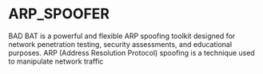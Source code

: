 # ARP_SPOOFER
BAD BAT is a powerful and flexible ARP spoofing toolkit designed for network penetration testing, security assessments, and educational purposes. ARP (Address Resolution Protocol) spoofing is a technique used to manipulate network traffic
